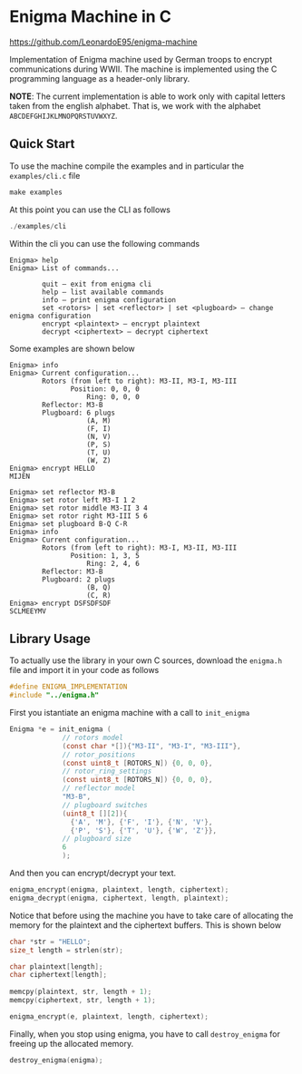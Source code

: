 # Enigma Machine in C

https://github.com/LeonardoE95/enigma-machine

Implementation of Enigma machine used by German troops to encrypt communications during WWII. The machine is implemented using the C programming language as a header-only library. 

**NOTE**: The current implementation is able to work only with capital
letters taken from the english alphabet. That is, we work with the
alphabet `ABCDEFGHIJKLMNOPQRSTUVWXYZ`.

## Quick Start

To use the machine compile the examples and in particular the `examples/cli.c` file

```c
make examples
```

At this point you can use the CLI as follows

```c
./examples/cli
```

Within the cli you can use the following commands

```
Enigma> help
Enigma> List of commands...

        quit – exit from enigma cli
        help – list available commands
        info – print enigma configuration
        set <rotors> | set <reflector> | set <plugboard> – change enigma configuration
        encrypt <plaintext> – encrypt plaintext
        decrypt <ciphertext> – decrypt ciphertext
```

Some examples are shown below

```
Enigma> info
Enigma> Current configuration...
        Rotors (from left to right): M3-II, M3-I, M3-III
               Position: 0, 0, 0
                   Ring: 0, 0, 0
        Reflector: M3-B
        Plugboard: 6 plugs
                   (A, M)
                   (F, I)
                   (N, V)
                   (P, S)
                   (T, U)
                   (W, Z)
Enigma> encrypt HELLO
MIJEN
```

```
Enigma> set reflector M3-B
Enigma> set rotor left M3-I 1 2
Enigma> set rotor middle M3-II 3 4
Enigma> set rotor right M3-III 5 6
Enigma> set plugboard B-Q C-R
Enigma> info
Enigma> Current configuration...
        Rotors (from left to right): M3-I, M3-II, M3-III
               Position: 1, 3, 5
                   Ring: 2, 4, 6
        Reflector: M3-B
        Plugboard: 2 plugs
                   (B, Q)
                   (C, R)
Enigma> encrypt DSFSDFSDF
SCLMEEYMV
```

## Library Usage

To actually use the library in your own C sources, download the `enigma.h` file and import it in your code as follows

```c
#define ENIGMA_IMPLEMENTATION
#include "../enigma.h"
```

First you istantiate an enigma machine with a call to `init_enigma`

```c
Enigma *e = init_enigma (
			 // rotors model
			 (const char *[]){"M3-II", "M3-I", "M3-III"},
			 // rotor_positions
			 (const uint8_t [ROTORS_N]) {0, 0, 0},
			 // rotor_ring_settings
			 (const uint8_t [ROTORS_N]) {0, 0, 0},
			 // reflector model
			 "M3-B",
			 // plugboard switches
			 (uint8_t [][2]){
			   {'A', 'M'}, {'F', 'I'}, {'N', 'V'},
			   {'P', 'S'}, {'T', 'U'}, {'W', 'Z'}},
			 // plugboard size
			 6 
			 );
```
And then you can encrypt/decrypt your text. 

```c
enigma_encrypt(enigma, plaintext, length, ciphertext);
enigma_decrypt(enigma, ciphertext, length, plaintext);
```

Notice that before using the machine you have to take care of allocating the memory for the plaintext and the ciphertext buffers. This is shown below

```c
char *str = "HELLO";
size_t length = strlen(str);

char plaintext[length];
char ciphertext[length];
  
memcpy(plaintext, str, length + 1);
memcpy(ciphertext, str, length + 1);

enigma_encrypt(e, plaintext, length, ciphertext);
```

Finally, when you stop using enigma, you have to call `destroy_enigma` for freeing up the allocated memory.

```c
destroy_enigma(enigma);
```